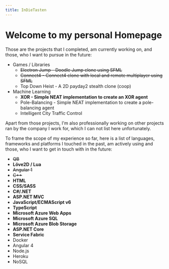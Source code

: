 ```yaml
---
title: InDieTasten
---
```


# Welcome to my personal Homepage

Those are the projects that I completed, am currently working on, and those, who I want to pursue in the future:

- Games / Libraries
    - ~~Electron Jump - Doodle Jump clone using SFML~~
    - ~~Connect4 - Connect4 clone with local and remote multiplayer using SFML~~
    - Top Down Heist - A 2D payday2 stealth clone (coop)
- Machine Learning
    - **XOR - Simple NEAT implementation to create an XOR agent**
    - Pole-Balancing - Simple NEAT implementation to create a pole-balancing agent
    - Intelligent City Traffic Control

Apart from those projects, I'm also professionally working on other projects ran by the company I work for, which I can not list here unfortunately.

To frame the scope of my experience so far, here is a list of languages, frameworks and platforms I touched in the past, am actively using and those, who I want to get in touch with in the future:

- ~~QB~~
- **Löve2D / Lua**
- ~~Angular 1~~
- ~~C++~~
- **HTML**
- **CSS/SASS**
- **C#/.NET**
- **ASP.NET MVC**
- **JavaScript/ECMAScript v6**
- **TypeScript**
- **Microsoft Azure Web Apps**
- **Microsoft Azure SQL**
- **Microsoft Azure Blob Storage**
- **ASP.NET Core**
- **Service Fabric**
- Docker
- Angular 4
- Node.js
- Heroku
- NoSQL

